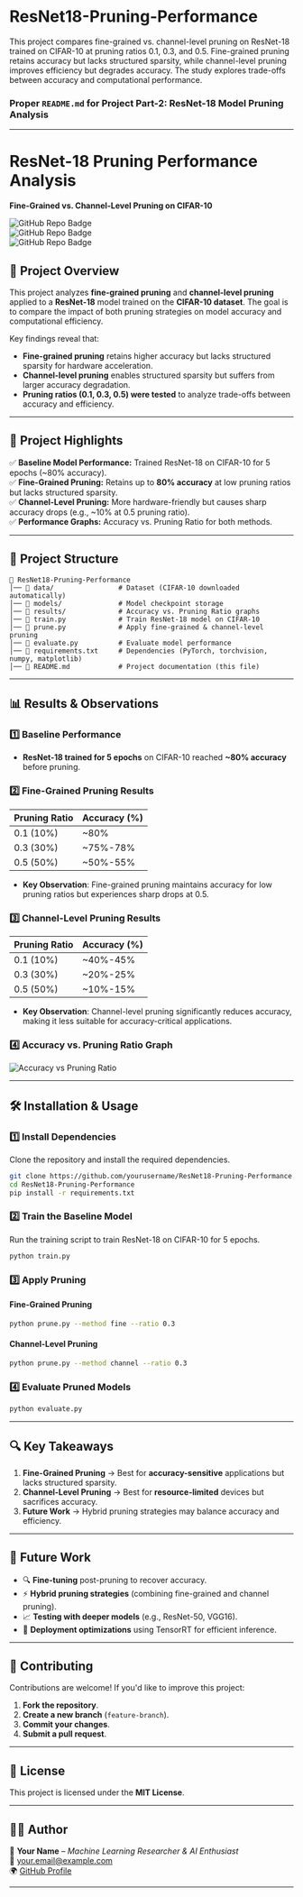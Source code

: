 # ResNet18-Pruning-Performance
This project compares fine-grained vs. channel-level pruning on ResNet-18 trained on CIFAR-10 at pruning ratios 0.1, 0.3, and 0.5. Fine-grained pruning retains accuracy but lacks structured sparsity, while channel-level pruning improves efficiency but degrades accuracy. The study explores trade-offs between accuracy and computational performance.


### **Proper `README.md` for Project Part-2: ResNet-18 Model Pruning Analysis**


---

# **ResNet-18 Pruning Performance Analysis**
**Fine-Grained vs. Channel-Level Pruning on CIFAR-10**

![GitHub Repo Badge](https://img.shields.io/badge/Deep_Learning-Pruning-blue)  
![GitHub Repo Badge](https://img.shields.io/badge/Framework-PyTorch-red)  
![GitHub Repo Badge](https://img.shields.io/badge/Status-Completed-brightgreen)  

## 📌 **Project Overview**
This project analyzes **fine-grained pruning** and **channel-level pruning** applied to a **ResNet-18** model trained on the **CIFAR-10 dataset**. The goal is to compare the impact of both pruning strategies on model accuracy and computational efficiency.  

Key findings reveal that:
- **Fine-grained pruning** retains higher accuracy but lacks structured sparsity for hardware acceleration.
- **Channel-level pruning** enables structured sparsity but suffers from larger accuracy degradation.
- **Pruning ratios (0.1, 0.3, 0.5) were tested** to analyze trade-offs between accuracy and efficiency.

---

## 🚀 **Project Highlights**
✅ **Baseline Model Performance:** Trained ResNet-18 on CIFAR-10 for 5 epochs (~80% accuracy).  
✅ **Fine-Grained Pruning:** Retains up to **80% accuracy** at low pruning ratios but lacks structured sparsity.  
✅ **Channel-Level Pruning:** More hardware-friendly but causes sharp accuracy drops (e.g., ~10% at 0.5 pruning ratio).  
✅ **Performance Graphs:** Accuracy vs. Pruning Ratio for both methods.  

---

## 📂 **Project Structure**
```
📁 ResNet18-Pruning-Performance
│── 📂 data/                # Dataset (CIFAR-10 downloaded automatically)
│── 📂 models/              # Model checkpoint storage
│── 📂 results/             # Accuracy vs. Pruning Ratio graphs
│── 📜 train.py             # Train ResNet-18 model on CIFAR-10
│── 📜 prune.py             # Apply fine-grained & channel-level pruning
│── 📜 evaluate.py          # Evaluate model performance
│── 📜 requirements.txt     # Dependencies (PyTorch, torchvision, numpy, matplotlib)
│── 📜 README.md            # Project documentation (this file)
```

---

## 📊 **Results & Observations**
### **1️⃣ Baseline Performance**
- **ResNet-18 trained for 5 epochs** on CIFAR-10 reached **~80% accuracy** before pruning.

### **2️⃣ Fine-Grained Pruning Results**
| Pruning Ratio | Accuracy (%) |
|--------------|--------------|
| 0.1 (10%)    | ~80% |
| 0.3 (30%)    | ~75%-78% |
| 0.5 (50%)    | ~50%-55% |

- **Key Observation**: Fine-grained pruning maintains accuracy for low pruning ratios but experiences sharp drops at 0.5.

### **3️⃣ Channel-Level Pruning Results**
| Pruning Ratio | Accuracy (%) |
|--------------|--------------|
| 0.1 (10%)    | ~40%-45% |
| 0.3 (30%)    | ~20%-25% |
| 0.5 (50%)    | ~10%-15% |

- **Key Observation**: Channel-level pruning significantly reduces accuracy, making it less suitable for accuracy-critical applications.

### **4️⃣ Accuracy vs. Pruning Ratio Graph**
![Accuracy vs Pruning Ratio](results/accuracy_vs_pruning.png)

---

## 🛠 **Installation & Usage**
### **1️⃣ Install Dependencies**
Clone the repository and install the required dependencies.
```bash
git clone https://github.com/yourusername/ResNet18-Pruning-Performance.git
cd ResNet18-Pruning-Performance
pip install -r requirements.txt
```

### **2️⃣ Train the Baseline Model**
Run the training script to train ResNet-18 on CIFAR-10 for 5 epochs.
```bash
python train.py
```

### **3️⃣ Apply Pruning**
#### **Fine-Grained Pruning**
```bash
python prune.py --method fine --ratio 0.3
```
#### **Channel-Level Pruning**
```bash
python prune.py --method channel --ratio 0.3
```

### **4️⃣ Evaluate Pruned Models**
```bash
python evaluate.py
```

---

## 🔍 **Key Takeaways**
1. **Fine-Grained Pruning** → Best for **accuracy-sensitive** applications but lacks structured sparsity.  
2. **Channel-Level Pruning** → Best for **resource-limited** devices but sacrifices accuracy.  
3. **Future Work** → Hybrid pruning strategies may balance accuracy and efficiency.

---

## 📌 **Future Work**
- 🔍 **Fine-tuning** post-pruning to recover accuracy.
- ⚡ **Hybrid pruning strategies** (combining fine-grained and channel pruning).
- 📈 **Testing with deeper models** (e.g., ResNet-50, VGG16).
- 🚀 **Deployment optimizations** using TensorRT for efficient inference.

---

## 🤝 **Contributing**
Contributions are welcome! If you'd like to improve this project:
1. **Fork the repository**.
2. **Create a new branch** (`feature-branch`).
3. **Commit your changes**.
4. **Submit a pull request**.

---

## 📜 **License**
This project is licensed under the **MIT License**.

---

## 👨‍💻 **Author**
📌 **Your Name** – *Machine Learning Researcher & AI Enthusiast*  
📧 [your.email@example.com](mailto:your.email@example.com)  
🌍 [GitHub Profile](https://github.com/yourusername)

---


